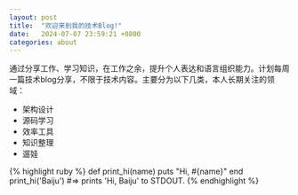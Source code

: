 ```yaml
---
layout: post
title:  "欢迎来到我的技术Blog!"
date:   2024-07-07 23:59:21 +0800
categories: about
---
```


  通过分享工作、学习知识，在工作之余，提升个人表达和语言组织能力。计划每周一篇技术blog分享，不限于技术内容。主要分为以下几类，本人长期关注的领域：
  * 架构设计
  * 源码学习
  * 效率工具
  * 知识整理
  * 遛娃

{% highlight ruby %}
def print_hi(name)
  puts "Hi, #{name}"
end
print_hi('Baiju')
#=> prints 'Hi, Baiju' to STDOUT.
{% endhighlight %}

